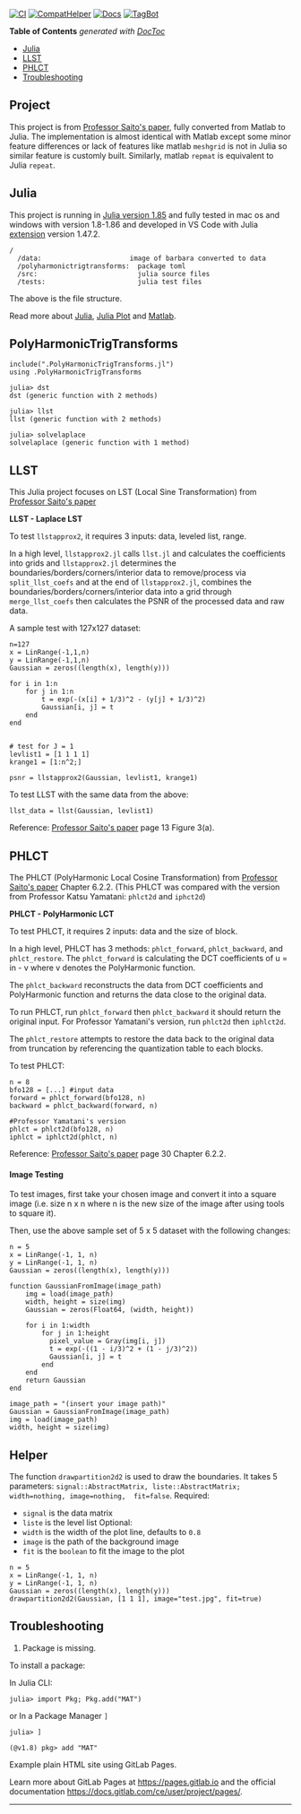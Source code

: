 
[![CI](https://github.com/UCD4IDS/PolyHarmonicTrigTransforms.jl/actions/workflows/CI.yml/badge.svg?branch=main)](https://github.com/UCD4IDS/PolyHarmonicTrigTransforms.jl/actions/workflows/CI.yml) [![CompatHelper](https://github.com/UCD4IDS/PolyHarmonicTrigTransforms.jl/actions/workflows/CompatHelper.yml/badge.svg?branch=main)](https://github.com/UCD4IDS/PolyHarmonicTrigTransforms.jl/actions/workflows/CompatHelper.yml) [![Docs](https://github.com/UCD4IDS/PolyHarmonicTrigTransforms.jl/actions/workflows/docsBuild.yml/badge.svg?branch=main)](https://github.com/UCD4IDS/PolyHarmonicTrigTransforms.jl/actions/workflows/docsBuild.yml) [![TagBot](https://github.com/UCD4IDS/PolyHarmonicTrigTransforms.jl/actions/workflows/TagBot.yml/badge.svg?branch=main)](https://github.com/UCD4IDS/PolyHarmonicTrigTransforms.jl/actions/workflows/TagBot.yml)

<!-- START doctoc generated TOC please keep comment here to allow auto update -->
<!-- DON'T EDIT THIS SECTION, INSTEAD RE-RUN doctoc TO UPDATE -->
**Table of Contents**  *generated with [DocToc](https://github.com/thlorenz/doctoc)*

- [Julia](#julia)
- [LLST](#llst)
- [PHLCT](#phlct)
- [Troubleshooting](#troubleshooting)

<!-- END doctoc generated TOC please keep comment here to allow auto update -->
## Project
This project is from [Professor Saito's paper][paper], fully converted from Matlab to Julia. The implementation is almost identical with Matlab except 
some minor feature differences or lack of features like matlab `meshgrid` is not in Julia so similar
feature is customly built. Similarly, matlab `repmat` is equivalent to Julia `repeat`.

## Julia

This project is running in [Julia version 1.85][JuliaVersion] and fully tested in mac os and windows with version 1.8-1.86 and developed in VS Code with Julia [extension][JuliaExtension] version 1.47.2.


```
/
  /data:                      image of barbara converted to data
  /polyharmonictrigtransforms:  package toml
  /src:                         julia source files
  /tests:                       julia test files
```

The above is the file structure. 

Read more about [Julia][JuliaDoc], [Julia Plot][JuliaPlot] and [Matlab][MatlabDoc].

## PolyHarmonicTrigTransforms

```
include(".PolyHarmonicTrigTransforms.jl")
using .PolyHarmonicTrigTransforms

julia> dst
dst (generic function with 2 methods)

julia> llst
llst (generic function with 2 methods)

julia> solvelaplace
solvelaplace (generic function with 1 method)
```


## LLST

This Julia project focuses on LST (Local Sine Transformation) from [Professor Saito's paper][paper] 

**LLST - Laplace LST**

To test `llstapprox2`, it requires 3 inputs: data, leveled list, range.

In a high level, `llstapprox2.jl` calls `llst.jl` and calculates the coefficients into grids and
`llstapprox2.jl` determines the boundaries/borders/corners/interior data to remove/process via `split_llst_coefs` and 
at the end of `llstapprox2.jl`, combines the boundaries/borders/corners/interior data into a grid through `merge_llst_coefs` then calculates the PSNR of the processed data and raw data.

A sample test with 127x127 dataset:
```
n=127
x = LinRange(-1,1,n) 
y = LinRange(-1,1,n) 
Gaussian = zeros((length(x), length(y)))

for i in 1:n
    for j in 1:n
        t = exp(-(x[i] + 1/3)^2 - (y[j] + 1/3)^2)
        Gaussian[i, j] = t
    end
end


# test for J = 1
levlist1 = [1 1 1 1]
krange1 = [1:n^2;]

psnr = llstapprox2(Gaussian, levlist1, krange1)
```

To test LLST with the same data from the above:
```
llst_data = llst(Gaussian, levlist1)
```
Reference: [Professor Saito's paper][paper] page 13 Figure 3(a).

## PHLCT
The PHLCT (PolyHarmonic Local Cosine Transformation) from [Professor Saito's paper][paper] Chapter 6.2.2. (This PHLCT was compared with the version from Professor Katsu Yamatani: `phlct2d` and `iphct2d`)

**PHLCT - PolyHarmonic LCT**

To test PHLCT, it requires 2 inputs: data and the size of block.

In a high level, PHLCT has 3 methods: `phlct_forward`, `phlct_backward`, and `phlct_restore`.
The `phlct_forward` is calculating the DCT coefficients of u = in - v where v denotes the PolyHarmonic function. 

The `phlct_backward` reconstructs the data from DCT coefficients and PolyHarmonic function and returns the data close to the original data.

To run PHLCT, run `phlct_forward` then `phlct_backward` it should return the original input. 
For Professor Yamatani's version, run `phlct2d` then `iphlct2d`.

The `phlct_restore` attempts to restore the data back to the original data from truncation by referencing the quantization table to each blocks.

To test PHLCT:
```
n = 8
bfo128 = [...] #input data
forward = phlct_forward(bfo128, n)
backward = phlct_backward(forward, n)

#Professor Yamatani's version
phlct = phlct2d(bfo128, n)
iphlct = iphlct2d(phlct, n)
```

Reference: [Professor Saito's paper][paper] page 30 Chapter 6.2.2.

#### Image Testing

To test images, first take your chosen image and convert it into a square image (i.e. size n x n where n is the new size of the image after using tools to square it).

Then, use the above sample set of 5 x 5 dataset with the following changes:

```
n = 5
x = LinRange(-1, 1, n)
y = LinRange(-1, 1, n)
Gaussian = zeros((length(x), length(y)))
		
function GaussianFromImage(image_path)
    img = load(image_path)
    width, height = size(img)
    Gaussian = zeros(Float64, (width, height))
	
    for i in 1:width
        for j in 1:height
          pixel_value = Gray(img[i, j])
          t = exp(-((1 - i/3)^2 + (1 - j/3)^2))
          Gaussian[i, j] = t
        end
    end
    return Gaussian
end
	
image_path = "(insert your image path)"
Gaussian = GaussianFromImage(image_path)
img = load(image_path)
width, height = size(img)
```
## Helper

The function `drawpartition2d2` is used to draw the boundaries. It takes 5 parameters: `signal::AbstractMatrix, liste::AbstractMatrix; width=nothing, image=nothing,  fit=false`.
Required:
- `signal` is the data matrix
- `liste` is the level list
Optional:
- `width` is the width of the plot line, defaults to `0.8`
- `image` is the path of the background image
- `fit` is the `boolean` to fit the image to the plot 

```
n = 5
x = LinRange(-1, 1, n)
y = LinRange(-1, 1, n)
Gaussian = zeros((length(x), length(y)))
drawpartition2d2(Gaussian, [1 1 1], image="test.jpg", fit=true)
```

## Troubleshooting

1. Package is missing. 

To install a package:

In Julia CLI:
```
julia> import Pkg; Pkg.add("MAT")
```
or
In a Package Manager `]`
```
julia> ]

(@v1.8) pkg> add "MAT"
```

Example plain HTML site using GitLab Pages.

Learn more about GitLab Pages at https://pages.gitlab.io and the official
documentation https://docs.gitlab.com/ce/user/project/pages/.

---



[paper]: https://www.math.ucdavis.edu/~saito/publications/saito_phlstrev.pdf
[JuliaVersion]: https://julialang.org/downloads/
[JuliaDoc]: https://docs.julialang.org/en/v1/
[JuliaExtension]: https://marketplace.visualstudio.com/items?itemName=julialang.language-julia
[MatlabDoc]: https://www.mathworks.com/help/matlab/
[JuliaPlot]: https://docs.juliaplots.org/stable/